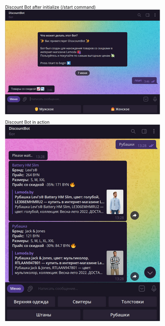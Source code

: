 Discount Bot after initialize (/start command)
![pic-1](https://github.com/ThanhDoIVan/DiscountTelegramBot/blob/master/pic-1.jpg?raw=true|width=100)

Discount Bot in action
![pic-2](https://github.com/ThanhDoIVan/DiscountTelegramBot/blob/master/pic-2.jpg?raw=true|width=100)

